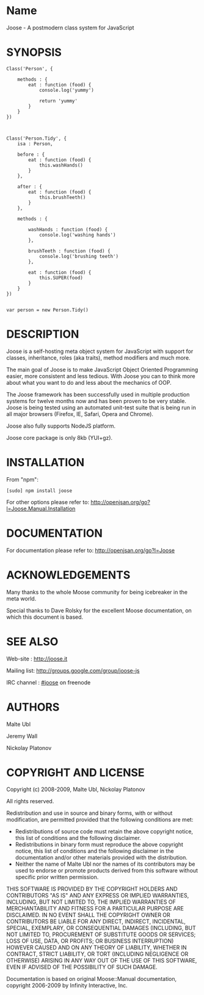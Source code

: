 Name
====

Joose - A postmodern class system for JavaScript


SYNOPSIS
========

    Class('Person', {
        
        methods : {
            eat : function (food) {
                console.log('yummy')
                
                return 'yummy'
            }
        }
    })


    
    Class('Person.Tidy', {
        isa : Person,
        
        before : {
            eat : function (food) {
                this.washHands()
            }
        },
        
        after : {
            eat : function (food) {
                this.brushTeeth()
            }
        },
        
        methods : {
        
            washHands : function (food) {
                console.log('washing hands')
            },
            
            brushTeeth : function (food) {
                console.log('brushing teeth')
            },
            
            eat : function (food) {
                this.SUPER(food)
            }
        }
    })
    
    
    var person = new Person.Tidy()


DESCRIPTION
===========

Joose is a self-hosting meta object system for JavaScript with support for classes, inheritance, roles (aka traits), method modifiers and much more.

The main goal of Joose is to make JavaScript Object Oriented Programming easier, more consistent and less tedious. With Joose you can to think more about what you want to do and less about the mechanics of OOP.

The Joose framework has been successfully used in multiple production systems for twelve months now and has been proven to be very stable. 
Joose is being tested using an automated unit-test suite that is being run in all major browsers (Firefox, IE, Safari, Opera and Chrome).

Joose also fully supports NodeJS platform. 

Joose core package is only 8kb (YUI+gz).


INSTALLATION
============

From "npm":

    [sudo] npm install joose 


For other options please refer to: <http://openjsan.org/go?l=Joose.Manual.Installation>

DOCUMENTATION
=============

For documentation please refer to: <http://openjsan.org/go?l=Joose>


ACKNOWLEDGEMENTS
================

Many thanks to the whole Moose community for being icebreaker in the meta world. 

Special thanks to Dave Rolsky for the excellent Moose documentation, on which this document is based.


SEE ALSO
========

Web-site : <http://joose.it>

Mailing list: <http://groups.google.com/group/joose-js>

IRC channel : [#joose](http://webchat.freenode.net/?randomnick=1&channels=joose&prompt=1) on freenode

AUTHORS
=======

Malte Ubl 

Jeremy Wall

Nickolay Platonov



COPYRIGHT AND LICENSE
=====================

Copyright (c) 2008-2009, Malte Ubl, Nickolay Platonov

All rights reserved.

Redistribution and use in source and binary forms, with or without modification, are permitted provided that the following conditions are met:

* Redistributions of source code must retain the above copyright notice, this list of conditions and the following disclaimer.
* Redistributions in binary form must reproduce the above copyright notice, this list of conditions and the following disclaimer in the documentation and/or other materials provided with the distribution.
* Neither the name of Malte Ubl nor the names of its contributors may be used to endorse or promote products derived from this software without specific prior written permission. 

THIS SOFTWARE IS PROVIDED BY THE COPYRIGHT HOLDERS AND CONTRIBUTORS "AS IS" AND ANY EXPRESS OR IMPLIED WARRANTIES, INCLUDING, BUT NOT LIMITED TO, THE IMPLIED WARRANTIES OF MERCHANTABILITY AND FITNESS FOR A PARTICULAR PURPOSE ARE DISCLAIMED. IN NO EVENT SHALL THE COPYRIGHT OWNER OR CONTRIBUTORS BE LIABLE FOR ANY DIRECT, INDIRECT, INCIDENTAL, SPECIAL, EXEMPLARY, OR CONSEQUENTIAL DAMAGES (INCLUDING, BUT NOT LIMITED TO, PROCUREMENT OF SUBSTITUTE GOODS OR SERVICES; LOSS OF USE, DATA, OR PROFITS; OR BUSINESS INTERRUPTION) HOWEVER CAUSED AND ON ANY THEORY OF LIABILITY, WHETHER IN CONTRACT, STRICT LIABILITY, OR TORT (INCLUDING NEGLIGENCE OR OTHERWISE) ARISING IN ANY WAY OUT OF THE USE OF THIS SOFTWARE, EVEN IF ADVISED OF THE POSSIBILITY OF SUCH DAMAGE. 


Documentation is based on original Moose::Manual documentation, copyright 2006-2009 by Infinity Interactive, Inc.
